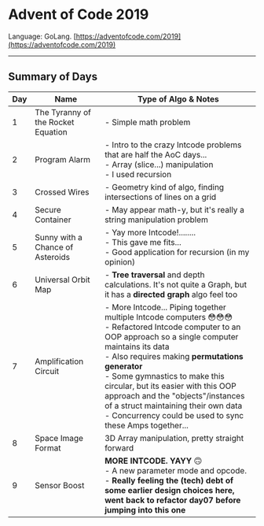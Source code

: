 # Advent of Code 2019
Language: GoLang.
[https://adventofcode.com/2019](https://adventofcode.com/2019)

---
## Summary of Days
Day | Name | Type of Algo & Notes
--- | --- | ---
1 | The Tyranny of the Rocket Equation | - Simple math problem
2 | Program Alarm | - Intro to the crazy Intcode problems that are half the AoC days... <br> - Array (slice...) manipulation <br> - I used recursion
3 | Crossed Wires | - Geometry kind of algo, finding intersections of lines on a grid
4 | Secure Container | - May appear math-y, but it's really a string manipulation problem
5 | Sunny with a Chance of Asteroids | - Yay more Intcode!........ <br> - This gave me fits... <br> - Good application for recursion (in my opinion)
6 | Universal Orbit Map | - __Tree traversal__ and depth calculations. It's not quite a Graph, but it has a __directed graph__ algo feel too
7 | Amplification Circuit | - More Intcode... Piping together multiple Intcode computers 😳😳😳 <br> - Refactored Intcode computer to an OOP approach so a single computer maintains its data <br> - Also requires making __permutations generator__ <br> - Some gymnastics to make this circular, but its easier with this OOP approach and the "objects"/instances of a struct maintaining their own data <br> - Concurrency could be used to sync these Amps together...
8 | Space Image Format | 3D Array manipulation, pretty straight forward
9 | Sensor Boost | __MORE INTCODE. YAYY__ 🙃 <br> - A new parameter mode and opcode. <br> - __Really feeling the (tech) debt of some earlier design choices here, went back to refactor day07 before jumping into this one__
